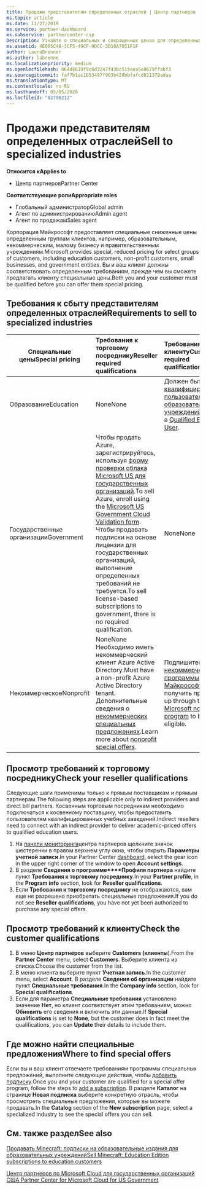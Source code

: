 ```yaml
---
title: Продажи представителям определенных отраслей | Центр партнеров
ms.topic: article
ms.date: 11/27/2019
ms.service: partner-dashboard
ms.subservice: partnercenter-csp
Description: Узнайте о специальных и сокращенных ценах для определенных групп клиентов, включая учебных заказчиков, некоммерческих клиентов и пользователей государственных организаций.
ms.assetid: 4E085C48-3CF5-49CF-9DCC-3D18A7051F1F
author: LauraBrenner
ms.author: labrenne
ms.localizationpriority: medium
ms.openlocfilehash: 064d8619f9c6d3247f43bc519aea5e0679ffabf3
ms.sourcegitcommit: faf7b1ac1653497f963b428bbfafcd821378adaa
ms.translationtype: MT
ms.contentlocale: ru-RU
ms.lasthandoff: 05/05/2020
ms.locfileid: "82798212"
---
```

# <a name="sell-to-specialized-industries"></a><span data-ttu-id="2489a-103">Продажи представителям определенных отраслей</span><span class="sxs-lookup"><span data-stu-id="2489a-103">Sell to specialized industries</span></span>

<span data-ttu-id="2489a-104">**Относится к**</span><span class="sxs-lookup"><span data-stu-id="2489a-104">**Applies to**</span></span>

- <span data-ttu-id="2489a-105">Центр партнеров</span><span class="sxs-lookup"><span data-stu-id="2489a-105">Partner Center</span></span>

<span data-ttu-id="2489a-106">**Соответствующие роли**</span><span class="sxs-lookup"><span data-stu-id="2489a-106">**Appropriate roles**</span></span>

- <span data-ttu-id="2489a-107">Глобальный администратор</span><span class="sxs-lookup"><span data-stu-id="2489a-107">Global admin</span></span>
- <span data-ttu-id="2489a-108">Агент по администрированию</span><span class="sxs-lookup"><span data-stu-id="2489a-108">Admin agent</span></span>
- <span data-ttu-id="2489a-109">Агент по продажам</span><span class="sxs-lookup"><span data-stu-id="2489a-109">Sales agent</span></span>

<span data-ttu-id="2489a-110">Корпорация Майкрософт предоставляет специальные сниженные цены определенным группам клиентов, например, образовательным, некоммерческим, малому бизнесу и правительственным учреждениям.</span><span class="sxs-lookup"><span data-stu-id="2489a-110">Microsoft provides special, reduced pricing for select groups of customers, including education customers, non-profit customers, small businesses, and government entities.</span></span> <span data-ttu-id="2489a-111">Вы и ваш клиент должны соответствовать определенным требованиям, прежде чем вы сможете предлагать клиенту специальные цены.</span><span class="sxs-lookup"><span data-stu-id="2489a-111">Both you and your customer must be qualified before you can offer them special pricing.</span></span> 

## <a name="requirements-to-sell-to-specialized-industries"></a><span data-ttu-id="2489a-112">Требования к сбыту представителям определенных отраслей</span><span class="sxs-lookup"><span data-stu-id="2489a-112">Requirements to sell to specialized industries</span></span>

|<span data-ttu-id="2489a-113">**Специальные цены**</span><span class="sxs-lookup"><span data-stu-id="2489a-113">**Special pricing**</span></span>   |<span data-ttu-id="2489a-114">**Требования к торговому посреднику**</span><span class="sxs-lookup"><span data-stu-id="2489a-114">**Reseller required qualifications**</span></span>   |<span data-ttu-id="2489a-115">**Требования к клиенту**</span><span class="sxs-lookup"><span data-stu-id="2489a-115">**Customer required qualifications**</span></span>   |
|----------------------------|:---------------------------------|:------------------------------------------|
|<span data-ttu-id="2489a-116">Образование</span><span class="sxs-lookup"><span data-stu-id="2489a-116">Education</span></span>   |<span data-ttu-id="2489a-117">None</span><span class="sxs-lookup"><span data-stu-id="2489a-117">None</span></span>   | <span data-ttu-id="2489a-118">Должен быть [квалифицированным пользователем для образовательных учреждений](https://www.microsoftvolumelicensing.com/DocumentSearch.aspx?Mode=3&DocumentTypeId=7).</span><span class="sxs-lookup"><span data-stu-id="2489a-118">Must be a [Qualified Education User](https://www.microsoftvolumelicensing.com/DocumentSearch.aspx?Mode=3&DocumentTypeId=7).</span></span>   |
|<span data-ttu-id="2489a-119">Государственные организации</span><span class="sxs-lookup"><span data-stu-id="2489a-119">Government</span></span>   |<span data-ttu-id="2489a-120">Чтобы продать Azure, зарегистрируйтесь, используя [форму проверки облака Microsoft US для государственных организаций](https://azuregov.microsoft.com/csp).</span><span class="sxs-lookup"><span data-stu-id="2489a-120">To sell Azure, enroll using the [Microsoft US Government Cloud Validation form](https://azuregov.microsoft.com/csp).</span></span> <span data-ttu-id="2489a-121">Чтобы продавать подписки на основе лицензии для государственных организаций, выполнение определенных требований не требуется.</span><span class="sxs-lookup"><span data-stu-id="2489a-121">To sell license-based subscriptions to government, there is no required qualification.</span></span>|   <span data-ttu-id="2489a-122">None</span><span class="sxs-lookup"><span data-stu-id="2489a-122">None</span></span>|
|<span data-ttu-id="2489a-123">Некоммерческое</span><span class="sxs-lookup"><span data-stu-id="2489a-123">Nonprofit</span></span>  |<span data-ttu-id="2489a-124">None</span><span class="sxs-lookup"><span data-stu-id="2489a-124">None</span></span><br><span data-ttu-id="2489a-125">Необходимо иметь некоммерческий клиент Azure Active Directory.</span><span class="sxs-lookup"><span data-stu-id="2489a-125">Must have a non-profit Azure Active Directory tenant.</span></span><br><span data-ttu-id="2489a-126">Дополнительные сведения о [некоммерческих специальных предложениях](https://assetsprod.microsoft.com/mpn/nonprofit-skus-in-csp-faq.pdf).</span><span class="sxs-lookup"><span data-stu-id="2489a-126">Learn more about [nonprofit special offers](https://assetsprod.microsoft.com/mpn/nonprofit-skus-in-csp-faq.pdf).</span></span>   |<span data-ttu-id="2489a-127">Подпишитесь на [некоммерческие программы Майкрософт](https://nonprofit.microsoft.com/#/register) , чтобы получить право.</span><span class="sxs-lookup"><span data-stu-id="2489a-127">Sign up through the [Microsoft nonprofit program](https://nonprofit.microsoft.com/#/register) to be eligible.</span></span>   |


## <a name="check-your-reseller-qualifications"></a><span data-ttu-id="2489a-128">Просмотр требований к торговому посреднику</span><span class="sxs-lookup"><span data-stu-id="2489a-128">Check your reseller qualifications</span></span>

<span data-ttu-id="2489a-129">Следующие шаги применимы только к прямым поставщикам и прямым партнерам.</span><span class="sxs-lookup"><span data-stu-id="2489a-129">The following steps are applicable only to indirect providers and direct bill partners.</span></span> <span data-ttu-id="2489a-130">Косвенным торговым посредникам необходимо подключаться к косвенному поставщику, чтобы предоставить пользователям квалифицированных учебных заведений.</span><span class="sxs-lookup"><span data-stu-id="2489a-130">Indirect resellers need to connect with an indirect provider to deliver academic-priced offers to qualified education users.</span></span> 

1.  <span data-ttu-id="2489a-131">На [панели мониторинга](https://partner.microsoft.com/dashboard)центра партнеров щелкните значок шестеренки в правом верхнем углу окна, чтобы открыть **Параметры учетной записи**.</span><span class="sxs-lookup"><span data-stu-id="2489a-131">In your Partner Center [dashboard](https://partner.microsoft.com/dashboard), select the gear icon in the upper right corner of the window to open **Account settings**.</span></span>
2.  <span data-ttu-id="2489a-132">В разделе **Сведения о программе\*\*\*\*Профиля партнера** найдите пункт **Требования к торговому посреднику**.</span><span class="sxs-lookup"><span data-stu-id="2489a-132">In your **Partner profile**, in the **Program info** section, look for **Reseller qualifications**.</span></span>
3.  <span data-ttu-id="2489a-133">Если **Требования к торговому посреднику** не отображаются, вам еще не разрешено приобретать специальные предложения.</span><span class="sxs-lookup"><span data-stu-id="2489a-133">If you do not see **Reseller qualifications**, you have not yet been authorized to purchase any special offers.</span></span>

## <a name="check-the-customer-qualifications"></a><span data-ttu-id="2489a-134">Просмотр требований к клиенту</span><span class="sxs-lookup"><span data-stu-id="2489a-134">Check the customer qualifications</span></span>

1.  <span data-ttu-id="2489a-135">В меню **Центр партнеров** выберите **Customers (клиенты**).</span><span class="sxs-lookup"><span data-stu-id="2489a-135">From the **Partner Center** menu, select **Customers**.</span></span> <span data-ttu-id="2489a-136">Выберите клиента из списка.</span><span class="sxs-lookup"><span data-stu-id="2489a-136">Choose the customer from the list.</span></span>
2.  <span data-ttu-id="2489a-137">В меню клиента выберите пункт **Учетная запись**.</span><span class="sxs-lookup"><span data-stu-id="2489a-137">In the customer menu, select **Account**.</span></span> <span data-ttu-id="2489a-138">В разделе **Сведения об организации** найдите пункт **Специальные требования**.</span><span class="sxs-lookup"><span data-stu-id="2489a-138">In the **Company info** section, look for **Special qualifications**.</span></span>
3.  <span data-ttu-id="2489a-139">Если для параметра **Специальные требования** установлено значение **Нет**, но клиент соответствует этим требованиям, можно **Обновить** его сведения и включить эти данные.</span><span class="sxs-lookup"><span data-stu-id="2489a-139">If **Special qualifications** is set to **None**, but the customer does in fact meet the qualifications, you can **Update** their details to include them.</span></span>

## <a name="where-to-find-special-offers"></a><span data-ttu-id="2489a-140">Где можно найти специальные предложения</span><span class="sxs-lookup"><span data-stu-id="2489a-140">Where to find special offers</span></span>

<span data-ttu-id="2489a-141">Если вы и ваш клиент отвечаете требованиям программы специальных предложений, выполните следующие действия, чтобы [добавить подписку](create-a-new-subscription.md).</span><span class="sxs-lookup"><span data-stu-id="2489a-141">Once you and your customer are qualified for a special offer program, follow the steps to [add a subscription](create-a-new-subscription.md).</span></span> <span data-ttu-id="2489a-142">В разделе **Каталог** на странице **Новая подписка** выберите конкретную отрасль, чтобы просмотреть специальные предложения, которые вы можете продавать.</span><span class="sxs-lookup"><span data-stu-id="2489a-142">In the **Catalog** section of the **New subscription** page, select a specialized industry to see the special offers you can sell.</span></span>

## <a name="see-also"></a><span data-ttu-id="2489a-143">См. также раздел</span><span class="sxs-lookup"><span data-stu-id="2489a-143">See also</span></span>

[<span data-ttu-id="2489a-144">Продавать Minecraft: подписки на образовательные издания для образовательных учреждений</span><span class="sxs-lookup"><span data-stu-id="2489a-144">Sell Minecraft: Education Edition subscriptions to education customers</span></span>](minecraft-subscriptions.md)

[<span data-ttu-id="2489a-145">Центр партнеров по Microsoft Cloud для государственных организаций США</span><span class="sxs-lookup"><span data-stu-id="2489a-145"> Partner Center for Microsoft Cloud for US Government</span></span>](partner-center-for-microsoft-us-govt-cloud.md)


 

 

 



